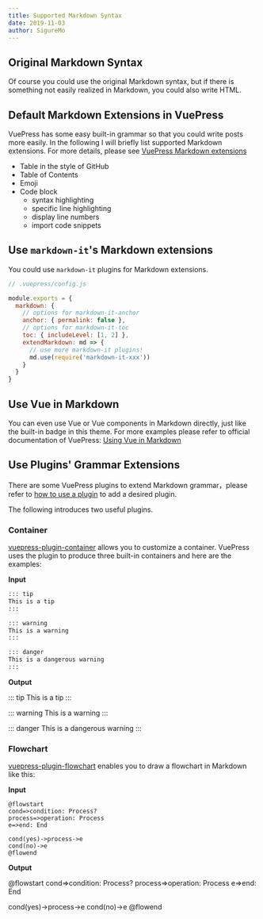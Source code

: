 ```yaml
---
title: Supported Markdown Syntax
date: 2019-11-03
author: SigureMo
---
```


## Original Markdown Syntax

Of course you could use the original Markdown syntax, but if there is something not easily realized in Markdown, you could also write HTML.

## Default Markdown Extensions in VuePress

VuePress has some easy built-in grammar so that you could write posts more easily. In the following I will briefly list supported Markdown extensions. For more details, please see [VuePress Markdown extensions](https://v1.vuepress.vuejs.org/guide/markdown.html)

- Table in the style of GitHub
- Table of Contents
- Emoji
- Code block
    - syntax highlighting
    - specific line highlighting
    - display line numbers
    - import code snippets

## Use `markdown-it`'s Markdown extensions

You could use `markdown-it` plugins for Markdown extensions.

``` javascript
// .vuepress/config.js

module.exports = {
  markdown: {
    // options for markdown-it-anchor
    anchor: { permalink: false },
    // options for markdown-it-toc
    toc: { includeLevel: [1, 2] },
    extendMarkdown: md => {
      // use more markdown-it plugins!
      md.use(require('markdown-it-xxx'))
    }
  }
}
```

## Use Vue in Markdown

You can even use Vue or Vue components in Markdown directly, just like the built-in badge in this theme<Badge text="Badge" />. For more examples please refer to official documentation of VuePress: [Using Vue in Markdown](https://vuepress.vuejs.org/guide/using-vue.html)

## Use Plugins' Grammar Extensions

There are some VuePress plugins to extend Markdown grammar，please refer to [how to use a plugin](../plugins/README.md#how-to-use-a-plugin) to add a desired plugin.

The following introduces two useful plugins.

### Container

[vuepress-plugin-container](https://vuepress.github.io/en/plugins/container/) allows you to customize a container. VuePress uses the plugin to produce three built-in containers and here are the examples:

**Input**

``` markdown
::: tip
This is a tip
:::

::: warning
This is a warning
:::

::: danger
This is a dangerous warning
:::
```

**Output**

::: tip
This is a tip
:::

::: warning
This is a warning
:::

::: danger
This is a dangerous warning
:::

### Flowchart

[vuepress-plugin-flowchart](https://flowchart.vuepress.ulivz.com/) enables you to draw a flowchart in Markdown like this:

**Input**

```
@flowstart
cond=>condition: Process?
process=>operation: Process
e=>end: End

cond(yes)->process->e
cond(no)->e
@flowend
```

**Output**

@flowstart
cond=>condition: Process?
process=>operation: Process
e=>end: End

cond(yes)->process->e
cond(no)->e
@flowend
